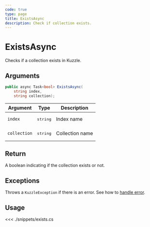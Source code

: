 ```yaml
---
code: true
type: page
title: ExistsAsync
description: Check if collection exists.
---
```


# ExistsAsync

Checks if a collection exists in Kuzzle.


## Arguments

```csharp
public async Task<bool> ExistsAsync(
    string index,
    string collection);
```

| Argument     | Type              | Description     |
|--------------|-------------------|-----------------|
| `index`      | <pre>string</pre> | Index name      |
| `collection` | <pre>string</pre> | Collection name |

## Return

A boolean indicating if the collection exists or not.

## Exceptions

Throws a `KuzzleException` if there is an error. See how to [handle error](/sdk/csharp/2/essentials/error-handling).

## Usage

<<< ./snippets/exists.cs
